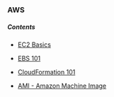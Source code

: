 ### AWS

##### Contents

- [EC2 Basics](https://github.com/solarsdev/TIL/blob/master/AWS/EC2Basics.md)

- [EBS 101](https://github.com/solarsdev/TIL/blob/master/AWS/ebs_101.md)

- [CloudFormation 101](https://github.com/solarsdev/TIL/blob/master/AWS/cloudformation_101.md)

- [AMI - Amazon Machine Image](https://github.com/solarsdev/TIL/blob/master/AWS/ami.md)
